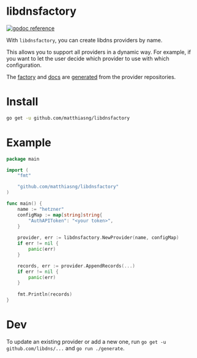 libdnsfactory
=============
[![godoc reference](https://img.shields.io/badge/godoc-reference-blue.svg)](https://pkg.go.dev/github.com/matthiasng/libdnsfactory)

With `libdnsfactory`, you can create libdns providers by name.

This allows you to support all providers in a dynamic way. For example, if you want to let the user decide which provider to use with which configuration.

The [factory](https://github.com/matthiasng/libdnsfactory/blob/master/factory.go) and [docs](https://github.com/matthiasng/libdnsfactory/blob/master/docs.md) are [generated](https://github.com/matthiasng/libdnsfactory/blob/master/generate/main.go) from the provider repositories.

# Install

```sh
go get -u github.com/matthiasng/libdnsfactory
```

# Example

```go
package main

import (
	"fmt"

	"github.com/matthiasng/libdnsfactory"
)

func main() {
    name := "hetzner"
    configMap := map[string]string{
		"AuthAPIToken": "<your token>",
    }
    
	provider, err := libdnsfactory.NewProvider(name, configMap)
	if err != nil {
		panic(err)
	}

    records, err := provider.AppendRecords(...)
    if err != nil {
		panic(err)
    }
    
    fmt.Println(records)
}

```

# Dev

To update an existing provider or add a new one, run `go get -u github.com/libdns/...` and `go run ./generate`.
